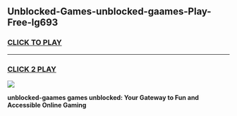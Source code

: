 
## Unblocked-Games-unblocked-gaames-Play-Free-lg693
<h3>
<a href="https://premium76.site?title=unblocked-gaames&ref=23A">CLICK TO PLAY</a></h3>
<hr>

<h3>
<a href="https://premium76.site?title=unblocked-gaames&ref=23A">CLICK 2 PLAY</a>
  
</h3>

<a href="https://premium76.site?title=unblocked-gaames&ref=23A"><img src="https://clearcache.store/games.png"></a>


**unblocked-gaames games unblocked: Your Gateway to Fun and Accessible Online Gaming**
